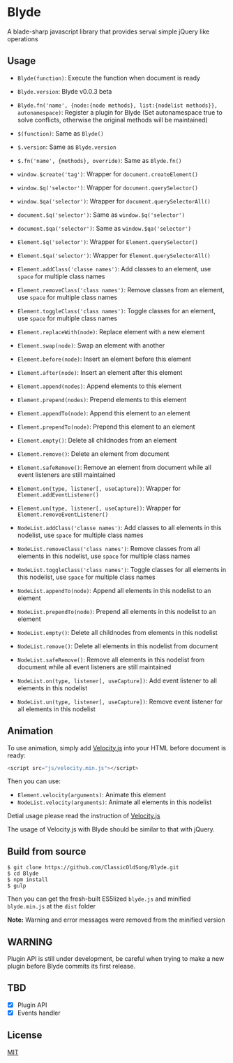 # Blyde
A blade-sharp javascript library that provides serval simple jQuery like operations

## Usage
+ `Blyde(function)`: Execute the function when document is ready
+ `Blyde.version`: Blyde v0.0.3 beta
+ `Blyde.fn('name', {node:{node methods}, list:{nodelist methods}}, autonamespace)`: Register a plugin for Blyde (Set autonamespace true to solve conflicts, otherwise the original methods will be maintained)
+ `$(function)`: Same as `Blyde()`
+ `$.version`: Same as `Blyde.version`
+ `$.fn('name', {methods}, override)`: Same as `Blyde.fn()`
+ `window.$create('tag')`: Wrapper for `document.createElement()`
+ `window.$q('selector')`: Wrapper for `document.querySelector()`
+ `window.$qa('selector')`: Wrapper for `document.querySelectorAll()`
+ `document.$q('selector')`: Same as `window.$q('selector')`
+ `document.$qa('selector')`: Same as `window.$qa('selector')`
+ `Element.$q('selector')`: Wrapper for `Element.querySelector()`
+ `Element.$qa('selector')`: Wrapper for `Element.querySelectorAll()`
+ `Element.addClass('classe names')`: Add classes to an element, use `space` for multiple class names
+ `Element.removeClass('class names')`: Remove classes from an element, use `space` for multiple class names
+ `Element.toggleClass('class names')`: Toggle classes for an element, use `space` for multiple class names
+ `Element.replaceWith(node)`: Replace element with a new element
+ `Element.swap(node)`: Swap an element with another
+ `Element.before(node)`: Insert an element before this element
+ `Element.after(node)`: Insert an element after this element
+ `Element.append(nodes)`: Append elements to this element
+ `Element.prepend(nodes)`: Prepend elements to this element
+ `Element.appendTo(node)`: Append this element to an element
+ `Element.prependTo(node)`: Prepend this element to an element
+ `Element.empty()`: Delete all childnodes from an element
+ `Element.remove()`: Delete an element from document
+ `Element.safeRemove()`: Remove an element from document while all event listeners are still maintained
+ `Element.on(type, listener[, useCapture])`: Wrapper for `Element.addEventListener()`
+ `Element.un(type, listener[, useCapture])`: Wrapper for `Element.removeEventListener()`

+ `NodeList.addClass('classe names')`: Add classes to all elements in this nodelist, use `space` for multiple class names
+ `NodeList.removeClass('class names')`: Remove classes from all elements in this nodelist, use `space` for multiple class names
+ `NodeList.toggleClass('class names')`: Toggle classes for all elements in this nodelist, use `space` for multiple class names
+ `NodeList.appendTo(node)`: Append all elements in this nodelist to an element
+ `NodeList.prependTo(node)`: Prepend all elements in this nodelist to an element
+ `NodeList.empty()`: Delete all childnodes from elements in this nodelist
+ `NodeList.remove()`: Delete all elements in this nodelist from document
+ `NodeList.safeRemove()`: Remove all elements in this nodelist from document while all event listeners are still maintained
+ `NodeList.on(type, listener[, useCapture])`: Add event listener to all elements in this nodelist
+ `NodeList.un(type, listener[, useCapture])`: Remove event listener for all elements in this nodelist

## Animation
To use animation, simply add [Velocity.js](http://julian.com/research/velocity/) into your HTML before document is ready:

``` javascript
<script src="js/velocity.min.js"></script>
```
Then you can use:
+ `Element.velocity(arguments)`: Animate this element
+ `NodeList.velocity(arguments)`: Animate all elements in this nodelist

Detial usage please read the instruction of [Velocity.js](http://julian.com/research/velocity/)

The usage of Velocity.js with Blyde should be similar to that with jQuery.

## Build from source
```
$ git clone https://github.com/ClassicOldSong/Blyde.git
$ cd Blyde
$ npm install
$ gulp
```
Then you can get the fresh-built ES5lized `blyde.js` and minified `blyde.min.js` at the `dist` folder

**Note:** Warning and error messages were removed from the minified version

## WARNING
Plugin API is still under development, be careful when trying to make a new plugin before Blyde commits its first release.

## TBD
- [x] Plugin API
- [x] Events handler

## License
[MIT](http://cos.mit-license.org/)
